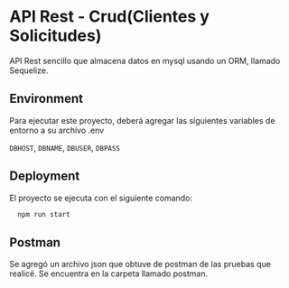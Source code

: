 # API Rest - Crud(Clientes y Solicitudes)

API Rest sencillo que almacena datos en mysql usando un ORM, llamado Sequelize.

## Environment

Para ejecutar este proyecto, deberá agregar las siguientes variables de entorno a su archivo .env

`DBHOST`,
`DBNAME`,
`DBUSER`,
`DBPASS`

## Deployment

El proyecto se ejecuta con el siguiente comando:

```bash
  npm run start
```

## Postman

Se agregó un archivo json que obtuve de postman de las pruebas que realicé. Se encuentra en
la carpeta llamado postman.
